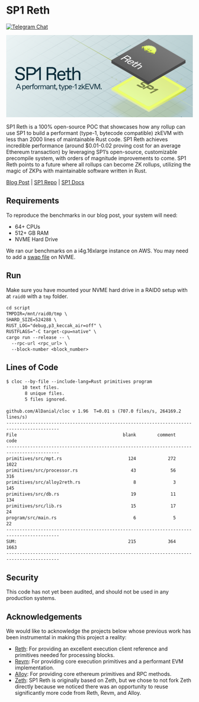 # SP1 Reth

[![Telegram Chat][tg-badge]][tg-url]

[tg-badge]: https://img.shields.io/endpoint?color=neon&logo=telegram&label=chat&url=https://tg.sumanjay.workers.dev/succinct_sp1
[tg-url]: https://t.me/succinct_sp1

![](./assets/sp1-reth.png)

SP1 Reth is a 100% open-source POC that showcases how any rollup can use SP1 to build a performant (type-1, bytecode compatible) zkEVM with less than 2000 lines of maintainable Rust code. SP1 Reth achieves incredible performance (around $0.01-0.02 proving cost for an average Ethereum transaction)  by leveraging SP1’s open-source, customizable precompile system, with orders of magnitude improvements to come. SP1 Reth points to a future where all rollups can become ZK rollups, utilizing the magic of ZKPs with maintainable software written in Rust.

[Blog Post](https://blog.succinct.xyz/sp1-reth) | [SP1 Repo](https://github.com/succinctlabs/sp1) | [SP1 Docs](https://succinctlabs.github.io/sp1/)

## Requirements

To reproduce the benchmarks in our blog post, your system will need:

- 64+ CPUs
- 512+ GB RAM
- NVME Hard Drive

We ran our benchmarks on a i4g.16xlarge instance on AWS. You may need to add a [swap file](https://phoenixnap.com/kb/linux-swap-file) on NVME.

## Run

Make sure you have mounted your NVME hard drive in a RAID0 setup with at `raid0` with a `tmp` folder.

```
cd script
TMPDIR=/mnt/raid0/tmp \
SHARD_SIZE=524288 \
RUST_LOG="debug,p3_keccak_air=off" \
RUSTFLAGS="-C target-cpu=native" \
cargo run --release -- \
  --rpc-url <rpc_url> \
  --block-number <block_number>
```

## Lines of Code

```
$ cloc --by-file --include-lang=Rust primitives program   
      10 text files.
       8 unique files.
       5 files ignored.

github.com/AlDanial/cloc v 1.96  T=0.01 s (707.0 files/s, 264169.2 lines/s)
------------------------------------------------------------------------------------------
File                                        blank        comment           code
------------------------------------------------------------------------------------------
primitives/src/mpt.rs                         124            272           1022
primitives/src/processor.rs                    43             56            316
primitives/src/alloy2reth.rs                    8              3            145
primitives/src/db.rs                           19             11            134
primitives/src/lib.rs                          15             17             24
program/src/main.rs                             6              5             22
------------------------------------------------------------------------------------------
SUM:                                          215            364           1663
------------------------------------------------------------------------------------------
```

## Security

This code has not yet been audited, and should not be used in any production systems.

## Acknowledgements

We would like to acknowledge the projects below whose previous work has been instrumental in making this project a reality:

- [Reth](https://github.com/paradigmxyz/reth): For providing an excellent execution client reference and primitives needed for processing blocks.
- [Revm](https://github.com/bluealloy/revm): For providing core execution primitives and a performant EVM implementation.
- [Alloy](https://github.com/alloy-rs/alloy): For providing core ethereum primitives and RPC methods.
- [Zeth](https://github.com/risc0/zeth): SP1 Reth is originally based on Zeth, but we chose to not fork Zeth directly because we noticed there was an opportunity to reuse significantly more code from Reth, Revm, and Alloy.